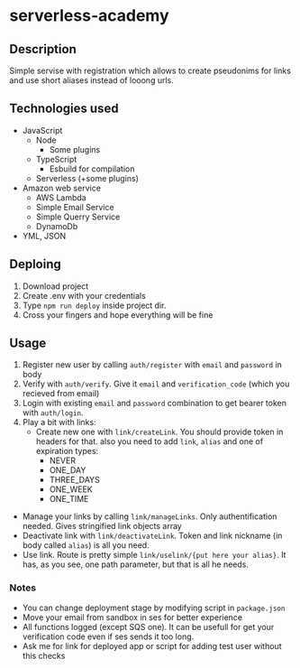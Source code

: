 # serverless-academy
## Description
Simple servise with registration which allows to create pseudonims for links and use short aliases instead of looong urls.
## Technologies used
* JavaScript
  + Node
    - Some plugins
  + TypeScript
    - Esbuild for compilation
  + Serverless (+some plugins)
* Amazon web service
  + AWS Lambda
  + Simple Email Service
  + Simple Querry Service
  + DynamoDb
* YML, JSON
## Deploing
1. Download project
2. Create .env with your credentials
3. Type `npm run deploy` inside project dir.
4. Cross your fingers and hope everything will be fine
## Usage
1. Register new user by calling `auth/register` with `email` and `password` in body
2. Verify with `auth/verify`. Give it `email` and `verification_code` (which you recieved from email)
3. Login with existing `email` and `password` combination to get bearer token with `auth/login`.
4. Play a bit with links:
   - Create new one with `link/createLink`. You should provide token in headers for that. also you need to add `link`, `alias` and one of expiration types:
     + NEVER
     + ONE_DAY
     + THREE_DAYS
     + ONE_WEEK
     + ONE_TIME
  - Manage your links by calling `link/manageLinks`. Only authentification needed. Gives stringified link objects array
  - Deactivate link with `link/deactivateLink`. Token and link nickname (in body called `alias`) is all you need.
  - Use link. Route is pretty simple `link/uselink/{put here your alias}`. It has, as you see, one path parameter, but that is all he needs.
### Notes
- You can change deployment stage by modifying script in `package.json`
- Move your email from sandbox in ses for better experience
- All functions logged (except SQS one). It can be usefull for get your verification code even if ses sends it too long.
- Ask me for link for deployed app or script for adding test user without this checks
